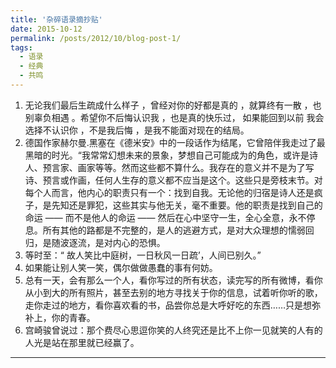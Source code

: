 ```yaml
---
title: '杂碎语录摘抄贴'
date: 2015-10-12
permalink: /posts/2012/10/blog-post-1/
tags:
  - 语录
  - 经典
  - 共鸣
---
```


1. 无论我们最后生疏成什么样子 ，曾经对你的好都是真的 ，就算终有一散 ，也别辜负相遇 。希望你不后悔认识我 ，也是真的快乐过， 如果能回到以前 我会选择不认识你 ，不是我后悔 ，是我不能面对现在的结局。  
2. 德国作家赫尔曼.黑塞在《德米安》中的一段话作为结尾，它曾陪伴我走过了最黑暗的时光。“我常常幻想未来的景象，梦想自己可能成为的角色，或许是诗人、预言家、画家等等。然而这些都不算什么。我存在的意义并不是为了写诗、预言或作画，任何人生存的意义都不应当是这个。这些只是旁枝末节。对每个人而言，他内心的职责只有一个：找到自我。无论他的归宿是诗人还是疯子，是先知还是罪犯，这些其实与他无关，毫不重要。他的职责是找到自己的命运 —— 而不是他人的命运 —— 然后在心中坚守一生，全心全意，永不停息。所有其他的路都是不完整的，是人的逃避方式，是对大众理想的懦弱回归，是随波逐流，是对内心的恐惧。  
3. 等时至：“ 故人笑比中庭树，一日秋风一日疏’，人间已别久。”  
4. 如果能让别人笑一笑，偶尔做做愚蠢的事有何妨。  
5. 总有一天，会有那么一个人，看你写过的所有状态，读完写的所有微博，看你从小到大的所有照片，甚至去别的地方寻找关于你的信息，试着听你听的歌，走你走过的地方，看你喜欢看的书，品尝你总是大呼好吃的东西……只是想弥补上，你的青春。  
6. 宫崎骏曾说过：那个费尽心思逗你笑的人终究还是比不上你一见就笑的人有的人光是站在那里就已经赢了。 



------
